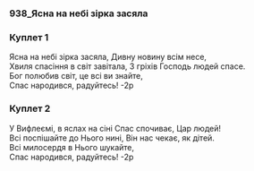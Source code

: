 ### 938_Ясна на небі зірка засяла
### Куплет 1
Ясна на небі зірка засяла, Дивну новину всім несе, <br/>Хвиля спасіння в світ завітала, З гріхів Господь людей спасе. <br/>Бог полюбив світ, це всі ви знайте,<br/>Спас народився, радуйтесь! -2р
### Куплет 2
У Вифлеємі, в яслах на сіні Спас спочиває, Цар людей! <br/>Всі поспішайте до Нього нині, Він нас чекає, як дітей. <br/>Всі милосердя в Нього шукайте,<br/>Спас народився, радуйтесь! -2р
